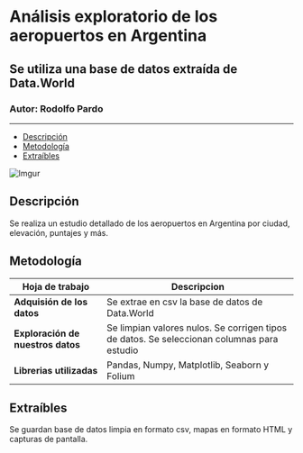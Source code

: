 # Análisis exploratorio de los aeropuertos en Argentina
## Se utiliza una base de datos extraída de Data.World
### Autor: Rodolfo Pardo
--------
 - [Descripción](#Descripción)
 - [Metodología](#Metodología)
 - [Extraíbles](#Extraibles)

![Imgur](https://i.imgur.com/LLgPjBU.jpg)


## Descripción
Se realiza un estudio detallado de los aeropuertos en Argentina por ciudad, elevación, puntajes y más.
## Metodología

| Hoja de trabajo       | Descripcion                                                                                                                                                                        |
|-----------------------------|-------------------------------------------------------------------------------------------------------------------------------------------------------------------------------------|
| **Adquisión de los datos**            | Se extrae en csv la base de datos de Data.World                                               |
| **Exploración de nuestros datos**   | Se limpian valores nulos. Se corrigen tipos de datos. Se seleccionan columnas para estudio                                                           |
| **Librerias utilizadas** | Pandas, Numpy, Matplotlib, Seaborn y Folium                                                                          |


## Extraíbles
Se guardan base de datos limpia en formato csv, mapas en formato HTML y capturas de pantalla. 

